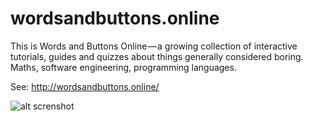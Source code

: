 # wordsandbuttons.online

This is Words and Buttons Online — a growing collection of interactive tutorials, guides and quizzes about things generally considered boring. Maths, software engineering, programming languages.

See: http://wordsandbuttons.online/

![alt screnshot](https://github.com/akalenuk/wordsandbuttons/blob/master/images/interactive_introduction_to_iterative_algorithms.png)

